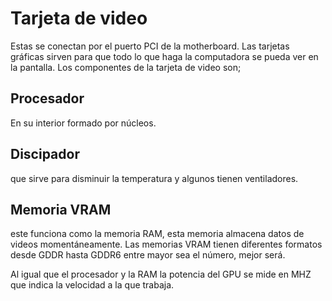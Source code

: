# Tarjeta de video


Estas se conectan por el puerto PCI de la motherboard. Las tarjetas gráficas sirven para que todo lo que haga la computadora se pueda ver en la pantalla. Los componentes de la tarjeta de video son;

## Procesador 

En su interior formado por núcleos.

## Discipador 

que sirve para disminuir la temperatura y algunos tienen ventiladores. 

## Memoria VRAM 

este funciona como la memoria RAM, esta memoria almacena datos de videos momentáneamente. Las memorias VRAM tienen diferentes formatos desde GDDR hasta GDDR6 entre mayor sea el número, mejor será. 

Al igual que el procesador y la RAM la potencia del GPU se mide en MHZ que indica la velocidad a la que trabaja. 